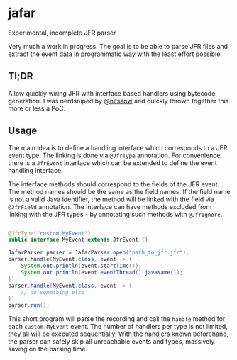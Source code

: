# jafar
Experimental, incomplete JFR parser

Very much a work in progress. 
The goal is to be able to parse JFR files and extract the event data in programmatic way with the least effort possible.

## Tl;DR
Allow quickly wiring JFR with interface based handlers using bytecode generation.
I was nerdsniped by [@nitsanw](https://github.com/nitsanw) and quickly thrown together this more or less a PoC.

## Usage
The main idea is to define a handling interface which corresponds to a JFR event type. The linking is done via `@JfrType` 
annotation. For convenience, there is a `JfrEvent` interface which can be extended to define the event handling interface.

The interface methods should correspond to the fields of the JFR event. The method names should be the same as the field names.
If the field name is not a valid Java identifier, the method will be linked with the field via `@JfrField` annotation.
The interface can have methods excluded from linking with the JFR types - by annotating such methods with `@JfrIgnore`.

```java

@JfrType("custom.MyEvent")
public interface MyEvent extends JfrEvent {}

JafarParser parser = JafarParser.open("path_to_jfr.jfr");
parser.handle(MyEvent.class, event -> {
    System.out.println(event.startTime());
    System.out.println(event.eventThread().javaName());
});
parser.handle(MyEvent.class, event -> {
    // do something else
});
parser.run();
```

This short program will parse the recording and call the `handle` method for each `custom.MyEvent` event.
The number of handlers per type is not limited, they all will be executed sequentially.
With the handlers known beforehand, the parser can safely skip all unreachable events and types, massively saving on the parsing time.
